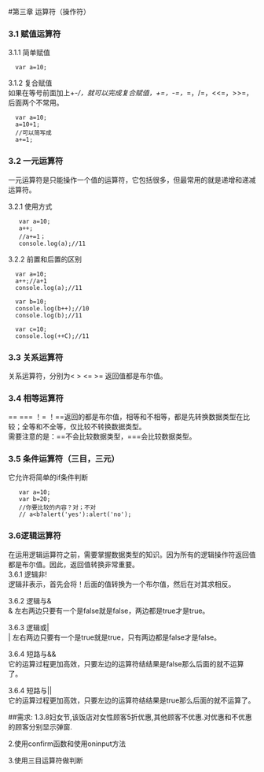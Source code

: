 #第三章 运算符（操作符）
### 3.1 赋值运算符
3.1.1 简单赋值

      var a=10;

3.1.2 复合赋值   
如果在等号前面加上+-*/，就可以完成复合赋值，+=，-=，*=，/=，<<=，>>=，后面两个不常用。

      var a=10;
      a=10+1;
      //可以简写成
      a+=1;

### 3.2 一元运算符  
一元运算符是只能操作一个值的运算符，它包括很多，但最常用的就是递增和递减运算符。  

3.2.1 使用方式

       var a=10;
       a++;
       //a+=1；
       console.log(a);//11

3.2.2 前置和后置的区别

      var a=10;
      a++;//a+1
      console.log(a);//11
         
      var b=10;
      console.log(b++);//10
      console.log(b);//11

      var c=10;
      console.log(++C);//11

### 3.3 关系运算符
关系运算符，分别为< > <= >= 返回值都是布尔值。

### 3.4 相等运算符
== === ！= ！==返回的都是布尔值，相等和不相等，都是先转换数据类型在比较；全等和不全等，仅比较不转换数据类型。  
需要注意的是：==不会比较数据类型，===会比较数据类型。

### 3.5 条件运算符（三目，三元）
它允许将简单的if条件判断

       var a=10;
       var b=20;
       //你要比较的内容？对；不对
       // a<b?alert('yes'):alert('no');

### 3.6逻辑运算符
在运用逻辑运算符之前，需要掌握数据类型的知识。因为所有的逻辑操作符返回值都是布尔值。因此，返回值转换非常重要。  
3.6.1  逻辑非!  
逻辑非表示，首先会将！后面的值转换为一个布尔值，然后在对其求相反。  

3.6.2 逻辑与&  
& 左右两边只要有一个是false就是false，两边都是true才是true。

3.6.3 逻辑或|  
| 左右两边只要有一个是true就是true，只有两边都是false才是false。

3.6.4 短路与&&  
它的运算过程更加高效，只要左边的运算符结结果是false那么后面的就不运算了。

3.6.4 短路与||  
它的运算过程更加高效，只要左边的运算符结结果是true那么后面的就不运算了。


##需求:
1.3.8妇女节,该饭店对女性顾客5折优惠,其他顾客不优惠.对优惠和不优惠的顾客分别显示弹窗.

2.使用confirm函数和使用oninput方法

3.使用三目运算符做判断